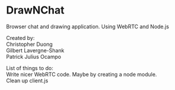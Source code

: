 # DrawNChat
Browser chat and drawing application. Using WebRTC and Node.js  

Created by:  
Christopher Duong  
Gilbert Lavergne-Shank  
Patrick Julius Ocampo  

List of things to do:  
Write nicer WebRTC code. Maybe by creating a node module.  
Clean up client.js

